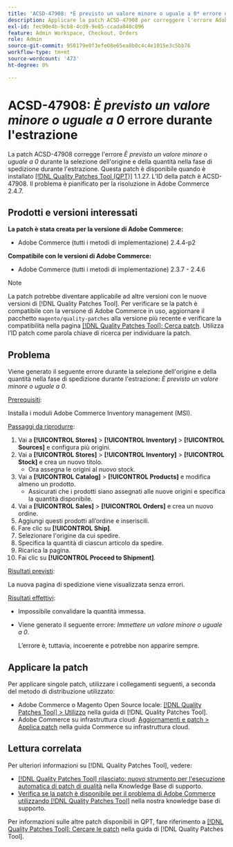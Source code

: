 ```yaml
---
title: 'ACSD-47908: *È previsto un valore minore o uguale a 0* errore durante il check-out'
description: Applicare la patch ACSD-47908 per correggere l'errore Adobe Commerce *È previsto un valore minore o uguale a 0* quando si selezionano l'origine e la quantità nella fase di spedizione durante il pagamento.
exl-id: fec90e4b-9cb8-4cd9-9e85-ccada840c896
feature: Admin Workspace, Checkout, Orders
role: Admin
source-git-commit: 958179e0f3efe08e65ea8b0c4c4e1015e3c5bb76
workflow-type: tm+mt
source-wordcount: '473'
ht-degree: 0%

---
```


# ACSD-47908: *È previsto un valore minore o uguale a 0* errore durante l&#39;estrazione

La patch ACSD-47908 corregge l&#39;errore *È previsto un valore minore o uguale a 0* durante la selezione dell&#39;origine e della quantità nella fase di spedizione durante l&#39;estrazione. Questa patch è disponibile quando è installato [[!DNL Quality Patches Tool (QPT)]](/help/announcements/adobe-commerce-announcements/magento-quality-patches-released-new-tool-to-self-serve-quality-patches.md) 1.1.27. L’ID della patch è ACSD-47908. Il problema è pianificato per la risoluzione in Adobe Commerce 2.4.7.

## Prodotti e versioni interessati

**La patch è stata creata per la versione di Adobe Commerce:**

* Adobe Commerce (tutti i metodi di implementazione) 2.4.4-p2

**Compatibile con le versioni di Adobe Commerce:**

* Adobe Commerce (tutti i metodi di implementazione) 2.3.7 - 2.4.6

>[!NOTE]
>
>La patch potrebbe diventare applicabile ad altre versioni con le nuove versioni di [!DNL Quality Patches Tool]. Per verificare se la patch è compatibile con la versione di Adobe Commerce in uso, aggiornare il pacchetto `magento/quality-patches` alla versione più recente e verificare la compatibilità nella pagina [[!DNL Quality Patches Tool]: Cerca patch](https://experienceleague.adobe.com/tools/commerce-quality-patches/index.html). Utilizza l’ID patch come parola chiave di ricerca per individuare la patch.

## Problema

Viene generato il seguente errore durante la selezione dell&#39;origine e della quantità nella fase di spedizione durante l&#39;estrazione: *È previsto un valore minore o uguale a 0*.

<u>Prerequisiti</u>:

Installa i moduli Adobe Commerce Inventory management (MSI).

<u>Passaggi da riprodurre</u>:

1. Vai a **[!UICONTROL Stores]** > **[!UICONTROL Inventory]** > **[!UICONTROL Sources]** e configura più origini.
1. Vai a **[!UICONTROL Stores]** > **[!UICONTROL Inventory]** > **[!UICONTROL Stock]** e crea un nuovo titolo.
   * Ora assegna le origini al nuovo stock.
1. Vai a **[!UICONTROL Catalog]** > **[!UICONTROL Products]** e modifica almeno un prodotto.
   * Assicurati che i prodotti siano assegnati alle nuove origini e specifica la quantità disponibile.
1. Vai a **[!UICONTROL Sales]** > **[!UICONTROL Orders]** e crea un nuovo ordine.
1. Aggiungi questi prodotti all’ordine e inseriscili.
1. Fare clic su **[!UICONTROL Ship]**.
1. Selezionare l&#39;origine da cui spedire.
1. Specifica la quantità di ciascun articolo da spedire.
1. Ricarica la pagina.
1. Fai clic su **[!UICONTROL Proceed to Shipment]**.

<u>Risultati previsti</u>:

La nuova pagina di spedizione viene visualizzata senza errori.

<u>Risultati effettivi</u>:

* Impossibile convalidare la quantità immessa.
* Viene generato il seguente errore: *Immettere un valore minore o uguale a 0*.

  L’errore è, tuttavia, incoerente e potrebbe non apparire sempre.

## Applicare la patch

Per applicare singole patch, utilizzare i collegamenti seguenti, a seconda del metodo di distribuzione utilizzato:

* Adobe Commerce o Magento Open Source locale: [[!DNL Quality Patches Tool] > Utilizzo](https://experienceleague.adobe.com/docs/commerce-operations/tools/quality-patches-tool/usage.html) nella guida di [!DNL Quality Patches Tool].
* Adobe Commerce su infrastruttura cloud: [Aggiornamenti e patch > Applica patch](https://experienceleague.adobe.com/docs/commerce-cloud-service/user-guide/develop/upgrade/apply-patches.html) nella guida Commerce su infrastruttura cloud.

## Lettura correlata

Per ulteriori informazioni su [!DNL Quality Patches Tool], vedere:

* [[!DNL Quality Patches Tool] rilasciato: nuovo strumento per l&#39;esecuzione automatica di patch di qualità](/help/announcements/adobe-commerce-announcements/magento-quality-patches-released-new-tool-to-self-serve-quality-patches.md) nella Knowledge Base di supporto.
* [Verifica se la patch è disponibile per il problema di Adobe Commerce utilizzando  [!DNL Quality Patches Tool]](/help/support-tools/patches-available-in-qpt-tool/check-patch-for-magento-issue-with-magento-quality-patches.md) nella nostra knowledge base di supporto.

Per informazioni sulle altre patch disponibili in QPT, fare riferimento a [[!DNL Quality Patches Tool]: Cercare le patch](https://experienceleague.adobe.com/tools/commerce-quality-patches/index.html) nella guida di [!DNL Quality Patches Tool].
